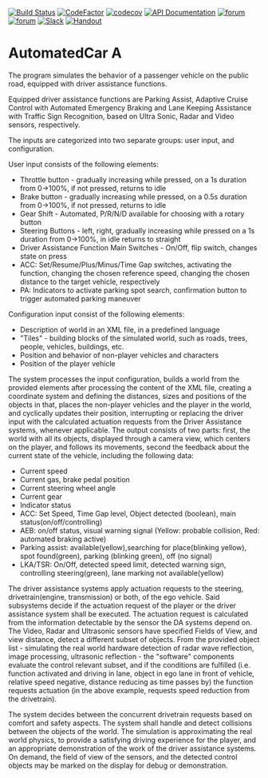 ﻿[![Build Status](https://travis-ci.org/SzFMV2018-Osz/AutomatedCar-A.svg?branch=master)](https://travis-ci.org/SzFMV2018-Osz/AutomatedCar-A)
[![CodeFactor](https://www.codefactor.io/repository/github/szfmv2018-osz/automatedcar-a/badge)](https://www.codefactor.io/repository/github/szfmv2018-osz/automatedcar-a)
[![codecov](https://codecov.io/gh/SzFMV2018-Osz/AutomatedCar-A/branch/master/graph/badge.svg)](https://codecov.io/gh/SzFMV2018-Osz/AutomatedCar-A)
[![API Documentation](https://img.shields.io/badge/docs-stable-blue.svg)](https://szfmv2018-osz.github.io/AutomatedCar-A/javadoc/)
[![forum](https://img.shields.io/badge/forum-Everyone-94B2E0.svg)](https://github.com/orgs/SzFMV2018-Osz/teams/everyone)
[![forum](https://img.shields.io/badge/forum-Group%20A-6FCB9F.svg)](https://github.com/orgs/SzFMV2018-Osz/teams/group-a)
[![Slack](https://img.shields.io/badge/chat-on%20slack-4D394B.svg)](https://szfmv2018-osz-a.slack.com)
[![Handout](https://img.shields.io/badge/handout-wiki-yellow.svg)](https://szfmv2018-osz.github.io/handout/)


# AutomatedCar A

The program simulates the behavior of a passenger vehicle on the public road, equipped with driver assistance functions.

Equipped driver assistance functions are Parking Assist, Adaptive Cruise Control with Automated Emergency Braking and Lane Keeping Assistance with Traffic Sign Recognition, based on Ultra Sonic, Radar and Video sensors, respectively.

The inputs are categorized into two separate groups: user input, and configuration.

User input consists of the following elements:
 - Throttle button - gradually increasing while pressed, on a 1s duration from 0->100%, if not pressed, returns to idle
 - Brake  button - gradually increasing while pressed, on a 0.5s duration from 0->100%, if not pressed, returns to idle
 - Gear Shift - Automated, P/R/N/D available for choosing with a rotary button
 - Steering Buttons - left, right, gradually increasing while pressed on a 1s duration from 0->100%, in idle returns to straight
 - Driver Assistance Function Main Switches - On/Off, flip switch, changes state on press
 - ACC: Set/Resume/Plus/Minus/Time Gap switches, activating the function, changing the chosen reference speed, changing the chosen distance to the target vehicle, respectively
 - PA: Indicators to activate parking spot search, confirmation button to trigger automated parking maneuver

Configuration input consist of the following elements:
 - Description of world in an XML file, in a predefined language
 - "Tiles" - building blocks of the simulated world, such as roads, trees, people, vehicles, buildings, etc.
 - Position and behavior of non-player vehicles and characters
 - Position of the player vehicle

The system processes the input configuration, builds a world from the provided elements after processing the content of the XML file, creating a coordinate system and defining the distances, sizes and positions of the objects in that, places the non-player vehicles and the player in the world, and cyclically updates their position, interrupting or replacing the driver input with the calculated actuation requests from the Driver Assistance systems, whenever applicable. The output consists of two parts: first, the world with all its objects, displayed through a camera view, which centers on the player, and follows its movements, second the feedback about the current state of the vehicle, including the following data:
 - Current speed
 - Current gas, brake pedal position
 - Current steering wheel angle
 - Current gear
 - Indicator status
 - ACC: Set Speed, Time Gap level, Object detected (boolean), main status(on/off/controlling)
 - AEB: on/off status, visual warning signal (Yellow: probable collision, Red: automated braking active)
 - Parking assist: available(yellow),searching for place(blinking yellow), spot found(green), parking (blinking green), off (no signal)
 - LKA/TSR: On/Off, detected speed limit, detected warning sign, controlling steering(green), lane marking not available(yellow)

The driver assistance systems apply actuation requests to the steering, drivetrain(engine, transmission) or both, of the ego vehicle. Said subsystems decide if the actuation request of the player or the driver assistance system shall be executed. The actuation request is calculated from the information detectable by the sensor the DA systems depend on. The Video, Radar and Ultrasonic sensors have specified Fields of View, and view distance, detect a different subset of objects. From the provided object list - simulating the real world hardware detection of radar wave reflection, image processing, ultrasonic reflection - the "software" components evaluate the control relevant subset, and if the conditions are fulfilled (i.e. function activated and driving in lane, object in ego lane in front of vehicle, relative speed negative, distance reducing as time passes by) the function requests actuation (in the above example, requests speed reduction from the drivetrain).

The system decides between the concurrent drivetrain requests based on comfort and safety aspects. The system shall handle and detect collisions between the objects of the world. The simulation is approximating the real world physics, to provide a satisfying driving experience for the player, and an appropriate demonstration of the work of the driver assistance systems. On demand, the field of view of the sensors, and the detected control objects may be marked on the display for debug or demonstration.
